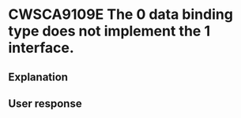 # CWSCA9109E The 0 data binding type does not implement the 1 interface.

## Explanation

## User response